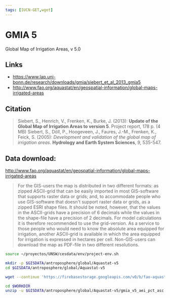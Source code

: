 ```yaml
---
tags: [IUCN-GET,wget]
---
```


#  GMIA 5

Global Map of Irrigation Areas, v 5.0

## Links 

- https://www.lap.uni-bonn.de/research/downloads/gmia/siebert_et_al_2013_gmia5
- http://www.fao.org/aquastat/en/geospatial-information/global-maps-irrigated-areas

## Citation
> Siebert, S., Henrich, V., Frenken, K., Burke, J. (2013): **Update of the Global Map of Irrigation Areas to version 5**. Project report, 178 p. (4 MB)
> Siebert, S., Döll, P., Hoogeveen, J., Faures, J.-M., Frenken, K., Feick, S. (2005): *Development and validation of the global map of irrigation areas*. **Hydrology and Earth System Sciences**, 9, 535-547.

## Data download:
http://www.fao.org/aquastat/en/geospatial-information/global-maps-irrigated-areas

> For the GIS-users the map is distributed in two different formats: as zipped ASCII-grid that can be easily imported in most GIS-software that supports raster data or grids; and, to accommodate people who use GIS-software that doesn't support raster data or grids, as a zipped ESRI shape files. It should be noted, however, that the values in the ASCII-grids have a precision of 6 decimals while the values in the shape-file have a precision of 2 decimals. For model calculations it is therefore recommended to use the grid-version. As a service to those people who would need to know the absolute area equipped for irrigation, another ASCII-grid is available in which the area equipped for irrigation is expressed in hectares per cell. Non-GIS-users can download the map as PDF-file in two different resolutions.


```sh
source ~/proyectos/UNSW/cesdata/env/project-env.sh

mkdir -p $GISDATA/antroposphere/global/Aquastat-v5
cd $GISDATA/antroposphere/global/Aquastat-v5

wget --continue 'https://firebasestorage.googleapis.com/v0/b/fao-aquastat.appspot.com/o/GIS%2Fgmia_v5_aei_pct_asc.zip?alt=media&token=e448ce53-296f-4756-90c1-75c87f74e569' --output-document=gmia_v5_aei_pct_asc.zip

cd $WORKDIR
unzip -u $GISDATA/antroposphere/global/Aquastat-v5/gmia_v5_aei_pct_asc.zip
```
